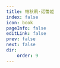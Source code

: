 ```yaml
---
title: 帕秋莉·诺蕾姬
index: false
icon: book
pageInfo: false
editLink: false
prev: false
next: false
dir:
    order: 9
---
```

